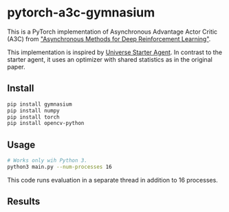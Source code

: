 # pytorch-a3c-gymnasium

This is a PyTorch implementation of Asynchronous Advantage Actor Critic (A3C) from ["Asynchronous Methods for Deep Reinforcement Learning"](https://arxiv.org/pdf/1602.01783v1.pdf).

This implementation is inspired by [Universe Starter Agent](https://github.com/openai/universe-starter-agent).
In contrast to the starter agent, it uses an optimizer with shared statistics as in the original paper.

## Install
```bash
pip install gymnasium
pip install numpy
pip install torch
pip install opencv-python
```

## Usage
```bash
# Works only wih Python 3.
python3 main.py --num-processes 16
```

This code runs evaluation in a separate thread in addition to 16 processes.

## Results
<TBD>

